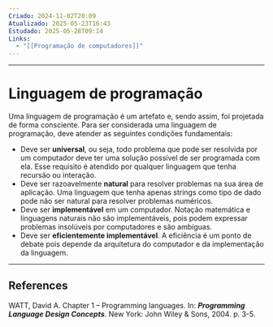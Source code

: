 ```yaml
---
Criado: 2024-11-02T20:09
Atualizado: 2025-05-23T16:43
Estudado: 2025-05-28T09:14
Links:
  - "[[Programação de computadores]]"
---
```

---
# Linguagem de programação

Uma linguagem de programação é um artefato e, sendo assim, foi projetada de forma consciente. Para ser considerada uma linguagem de programação, deve atender as seguintes condições fundamentais: 

- Deve ser **universal**, ou seja, todo problema que pode ser resolvida por um computador deve ter uma solução possível de ser programada com ela. Esse requisito é atendido por qualquer linguagem que tenha recursão ou interação. 
- Deve ser razoavelmente **natural** para resolver problemas na sua área de aplicação. Uma linguagem que tenha apenas strings como tipo de dado pode não ser natural para resolver problemas numéricos. 
- Deve ser **implementável** em um computador. Notação matemática e linguagens naturais não são implementáveis, pois podem expressar problemas insolúveis por computadores e são ambíguas.
- Deve ser **eficientemente implementável**. A eficiência é um ponto de debate pois depende da arquitetura do computador e da implementação da linguagem.

---
## References

WATT, David A. Chapter 1 – Programming languages. In: **_Programming Language Design Concepts_**. New York: John Wiley & Sons, 2004. p. 3-5.